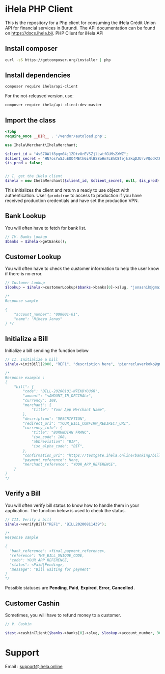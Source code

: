 # iHela PHP Client

This is the repository for a Php client for consuming the iHela Crédit Union API for financial services in Burundi. The API documentation can be found on https://docs.ihela.bi/.
PHP Client for iHela API

## Install composer

```sh
curl -sS https://getcomposer.org/installer | php
```

## Install dependencies

```sh
composer require ihela/api-client
```

For the not-released version, use:

```sh
composer require ihela/api-client:dev-master
```

## Import the class

```php
<?php 
require_once __DIR__ . '/vendor/autoload.php';

use Ihela\Merchant\IhelaMerchant;

$client_id = "4sS7OWlf8pqm04j1ZDtvUrEVSZjlLwtfGUMs2XWZ";
$client_secret = "HN7osYwSJuEOO4MEth6iNlBS8oHm7LBhC8fejkZkqDJUrvVQodKtO55bMr845kmplSlfK3nxFcEk2ryiXzs1UW1YfVP5Ed6Yw0RR6QmnwsQ7iNJfzTgeehZ2XM9mmhC3";
$is_prod = false;


// I. get the iHela client
$ihela = new IhelaMerchant($client_id, $client_secret, null, $is_prod)

```

This initializes the client and return a ready to use object with authentication. User `$prod=true` to access to production if you have received production credentials and have set the production VPN.

## Bank Lookup

You will often have to fetch for bank list.

```php
// IV. Banks Lookup
$banks = $ihela->getBanks();
```

## Customer Lookup

You will often have to check the customer information to help the user know if there is no error.

```php
// Customer Lookup
$lookup = $ihela->customerLookup($banks->banks[0]->slug, "jonasnih@gmail.com");

/*
Response sample

{
    "account_number": "000001-01",
    "name": "Niheza Jonas"
} */
```

## Initialize a Bill

Initialize a bill sending the function below

```php
// II. Initialize a bill
$ihela->initBill(2000, "REF1", "description here", 'pierreclaverkoko@gmail.com');

/*
Response example :
{
    "bill": {
        "code": "BILL-20200101-N7EKDYOU6R",
        "amount": "<AMOUNT_IN_DECIMAL>",
        "currency": 108,
        "merchant": {
            "title": "Your App Merchant Name",
        },
        "description": "DESCRIPTION",
        "redirect_uri": "YOUR_BILL_CONFIRM_REDIRECT_URI",
        "currency_info": {
            "title": "BURUNDIAN FRANC",
            "iso_code": 108,
            "abbreviation": "BIF",
            "iso_alpha_code": "BIF",
        },
        "confirmation_uri": "https://testgate.ihela.online/banking/bill/BILL-20200101-N7EKDYOU6R/confirm/",
        "payment_reference": None,
        "merchant_reference": "YOUR_APP_REFERENCE",
    }
}
*/
```

## Verify a Bill

You will often verify bill status to know how to handle them in your application. The function below is used to check the status.

```php
// III. Verify a bill
$ihela->verifyBill("REF1", "BILL20200811439");

/*
Response sample

{
  "bank_reference": <final_payment_reference>,
  "reference": THE_BILL_UNIQUE_CODE,
  "code": YOUR_APP_REFERENCE,
  "status": <Paid|Pending>,
  "message": "Bill waiting for payment"
}
*/
```

Possible statuses are **Pending**, **Paid**, **Expired**, **Error**, **Cancelled** .

## Customer Cashin

Sometimes, you will have to refund money to a customer.
```php
// V. Cashin

$test->cashinClient($banks->banks[0]->slug, $lookup->account_number, 3000, "REF2", "cashin description");
```
# Support

Email : support@ihela.online
